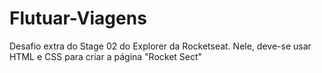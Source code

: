 # Flutuar-Viagens
Desafio extra do Stage 02 do Explorer da Rocketseat. Nele, deve-se usar HTML e CSS para criar a página "Rocket Sect"
